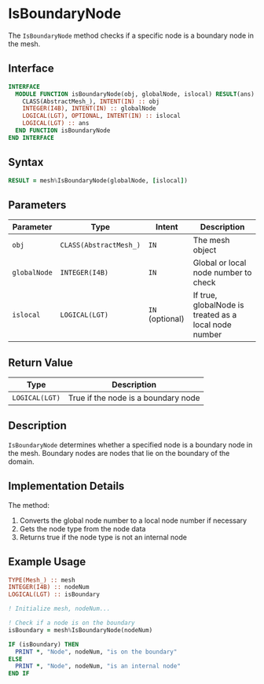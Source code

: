 # IsBoundaryNode

The `IsBoundaryNode` method checks if a specific node is a boundary node in the mesh.

## Interface

```fortran
INTERFACE
  MODULE FUNCTION isBoundaryNode(obj, globalNode, islocal) RESULT(ans)
    CLASS(AbstractMesh_), INTENT(IN) :: obj
    INTEGER(I4B), INTENT(IN) :: globalNode
    LOGICAL(LGT), OPTIONAL, INTENT(IN) :: islocal
    LOGICAL(LGT) :: ans
  END FUNCTION isBoundaryNode
END INTERFACE
```

## Syntax

```fortran
RESULT = mesh%IsBoundaryNode(globalNode, [islocal])
```

## Parameters

| Parameter    | Type                   | Intent          | Description                                           |
| ------------ | ---------------------- | --------------- | ----------------------------------------------------- |
| `obj`        | `CLASS(AbstractMesh_)` | `IN`            | The mesh object                                       |
| `globalNode` | `INTEGER(I4B)`         | `IN`            | Global or local node number to check                  |
| `islocal`    | `LOGICAL(LGT)`         | `IN` (optional) | If true, globalNode is treated as a local node number |

## Return Value

| Type           | Description                         |
| -------------- | ----------------------------------- |
| `LOGICAL(LGT)` | True if the node is a boundary node |

## Description

`IsBoundaryNode` determines whether a specified node is a boundary node in the mesh. Boundary nodes are nodes that lie on the boundary of the domain.

## Implementation Details

The method:

1. Converts the global node number to a local node number if necessary
2. Gets the node type from the node data
3. Returns true if the node type is not an internal node

## Example Usage

```fortran
TYPE(Mesh_) :: mesh
INTEGER(I4B) :: nodeNum
LOGICAL(LGT) :: isBoundary

! Initialize mesh, nodeNum...

! Check if a node is on the boundary
isBoundary = mesh%IsBoundaryNode(nodeNum)

IF (isBoundary) THEN
  PRINT *, "Node", nodeNum, "is on the boundary"
ELSE
  PRINT *, "Node", nodeNum, "is an internal node"
END IF
```
